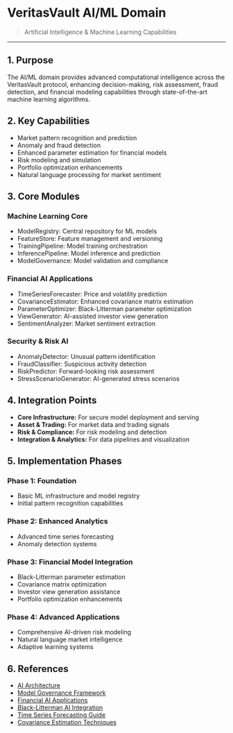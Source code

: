 # VeritasVault AI/ML Domain

> Artificial Intelligence & Machine Learning Capabilities

---

## 1. Purpose

The AI/ML domain provides advanced computational intelligence across the VeritasVault protocol, enhancing decision-making, risk assessment, fraud detection, and financial modeling capabilities through state-of-the-art machine learning algorithms.

## 2. Key Capabilities

* Market pattern recognition and prediction
* Anomaly and fraud detection
* Enhanced parameter estimation for financial models
* Risk modeling and simulation
* Portfolio optimization enhancements
* Natural language processing for market sentiment

## 3. Core Modules

### Machine Learning Core

* ModelRegistry: Central repository for ML models
* FeatureStore: Feature management and versioning
* TrainingPipeline: Model training orchestration
* InferencePipeline: Model inference and prediction
* ModelGovernance: Model validation and compliance

### Financial AI Applications

* TimeSeriesForecaster: Price and volatility prediction
* CovarianceEstimator: Enhanced covariance matrix estimation
* ParameterOptimizer: Black-Litterman parameter optimization
* ViewGenerator: AI-assisted investor view generation
* SentimentAnalyzer: Market sentiment extraction

### Security & Risk AI

* AnomalyDetector: Unusual pattern identification
* FraudClassifier: Suspicious activity detection
* RiskPredictor: Forward-looking risk assessment
* StressScenarioGenerator: AI-generated stress scenarios

## 4. Integration Points

* **Core Infrastructure:** For secure model deployment and serving
* **Asset & Trading:** For market data and trading signals
* **Risk & Compliance:** For risk modeling and detection
* **Integration & Analytics:** For data pipelines and visualization

## 5. Implementation Phases

### Phase 1: Foundation

* Basic ML infrastructure and model registry
* Initial pattern recognition capabilities

### Phase 2: Enhanced Analytics

* Advanced time series forecasting
* Anomaly detection systems

### Phase 3: Financial Model Integration

* Black-Litterman parameter estimation
* Covariance matrix optimization
* Investor view generation assistance
* Portfolio optimization enhancements

### Phase 4: Advanced Applications

* Comprehensive AI-driven risk modeling
* Natural language market intelligence
* Adaptive learning systems

## 6. References

* [AI Architecture](./ai-architecture.md)
* [Model Governance Framework](./model-governance.md)
* [Financial AI Applications](./financial-ai-applications.md)
* [Black-Litterman AI Integration](./black-litterman-ai-integration.md)
* [Time Series Forecasting Guide](./time-series-forecasting.md)
* [Covariance Estimation Techniques](./covariance-estimation.md)